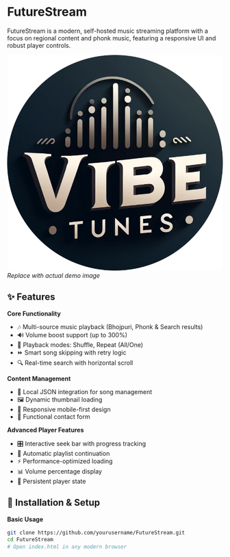 # FutureStream 

FutureStream is a modern, self-hosted music streaming platform with a focus on regional content and phonk music, featuring a responsive UI and robust player controls.

![Demo](assets/VibeTunes%20logo-modified.png) *Replace with actual demo image*

## ✨ Features

**Core Functionality**
- 🎶 Multi-source music playback (Bhojpuri, Phonk & Search results)
- 🔊 Volume boost support (up to 300%)
- 🔄 Playback modes: Shuffle, Repeat (All/One)
- ⏩ Smart song skipping with retry logic
- 🔍 Real-time search with horizontal scroll

**Content Management**
- 📁 Local JSON integration for song management
- 🖼️ Dynamic thumbnail loading
- 📲 Responsive mobile-first design
- 📩 Functional contact form

**Advanced Player Features**
- 🎛️ Interactive seek bar with progress tracking
- 🔄 Automatic playlist continuation
- ⚡ Performance-optimized loading
- 📊 Volume percentage display
- 💾 Persistent player state

## 🚀 Installation & Setup

**Basic Usage**
```bash
git clone https://github.com/yourusername/FutureStream.git
cd FutureStream
# Open index.html in any modern browser